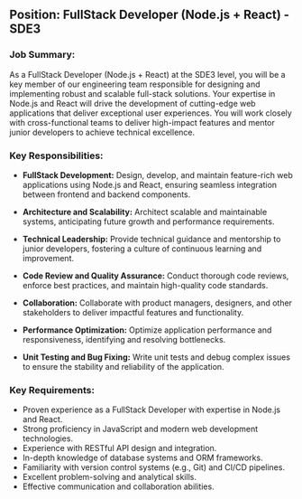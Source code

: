 ## Position: FullStack Developer (Node.js + React) - SDE3

### Job Summary:

As a FullStack Developer (Node.js + React) at the SDE3 level, you will be a key member of our engineering team responsible for designing and implementing robust and scalable full-stack solutions. Your expertise in Node.js and React will drive the development of cutting-edge web applications that deliver exceptional user experiences. You will work closely with cross-functional teams to deliver high-impact features and mentor junior developers to achieve technical excellence.

### Key Responsibilities:

- **FullStack Development:** Design, develop, and maintain feature-rich web applications using Node.js and React, ensuring seamless integration between frontend and backend components.

- **Architecture and Scalability:** Architect scalable and maintainable systems, anticipating future growth and performance requirements.

- **Technical Leadership:** Provide technical guidance and mentorship to junior developers, fostering a culture of continuous learning and improvement.

- **Code Review and Quality Assurance:** Conduct thorough code reviews, enforce best practices, and maintain high-quality code standards.

- **Collaboration:** Collaborate with product managers, designers, and other stakeholders to deliver impactful features and functionality.

- **Performance Optimization:** Optimize application performance and responsiveness, identifying and resolving bottlenecks.

- **Unit Testing and Bug Fixing:** Write unit tests and debug complex issues to ensure the stability and reliability of the application.

### Key Requirements:

- Proven experience as a FullStack Developer with expertise in Node.js and React.
- Strong proficiency in JavaScript and modern web development technologies.
- Experience with RESTful API design and integration.
- In-depth knowledge of database systems and ORM frameworks.
- Familiarity with version control systems (e.g., Git) and CI/CD pipelines.
- Excellent problem-solving and analytical skills.
- Effective communication and collaboration abilities.
